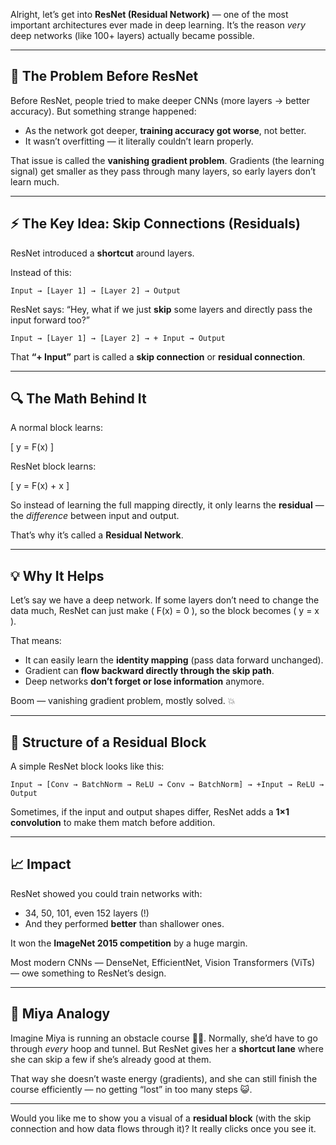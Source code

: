 Alright, let’s get into **ResNet (Residual Network)** — one of the most important architectures ever made in deep learning.
It’s the reason *very* deep networks (like 100+ layers) actually became possible.

---

## 🧱 The Problem Before ResNet

Before ResNet, people tried to make deeper CNNs (more layers → better accuracy).
But something strange happened:

* As the network got deeper, **training accuracy got worse**, not better.
* It wasn’t overfitting — it literally couldn’t learn properly.

That issue is called the **vanishing gradient problem**.
Gradients (the learning signal) get smaller as they pass through many layers,
so early layers don’t learn much.

---

## ⚡ The Key Idea: Skip Connections (Residuals)

ResNet introduced a **shortcut** around layers.

Instead of this:

```
Input → [Layer 1] → [Layer 2] → Output
```

ResNet says:
“Hey, what if we just **skip** some layers and directly pass the input forward too?”

```
Input → [Layer 1] → [Layer 2] → + Input → Output
```

That **“+ Input”** part is called a **skip connection** or **residual connection**.

---

## 🔍 The Math Behind It

A normal block learns:

[
y = F(x)
]

ResNet block learns:

[
y = F(x) + x
]

So instead of learning the full mapping directly,
it only learns the **residual** — the *difference* between input and output.

That’s why it’s called a **Residual Network**.

---

## 💡 Why It Helps

Let’s say we have a deep network.
If some layers don’t need to change the data much,
ResNet can just make ( F(x) = 0 ),
so the block becomes ( y = x ).

That means:

* It can easily learn the **identity mapping** (pass data forward unchanged).
* Gradient can **flow backward directly through the skip path**.
* Deep networks **don’t forget or lose information** anymore.

Boom — vanishing gradient problem, mostly solved. 💥

---

## 🧩 Structure of a Residual Block

A simple ResNet block looks like this:

```
Input → [Conv → BatchNorm → ReLU → Conv → BatchNorm] → +Input → ReLU → Output
```

Sometimes, if the input and output shapes differ,
ResNet adds a **1×1 convolution** to make them match before addition.

---

## 📈 Impact

ResNet showed you could train networks with:

* 34, 50, 101, even 152 layers (!)
* And they performed **better** than shallower ones.

It won the **ImageNet 2015 competition** by a huge margin.

Most modern CNNs — DenseNet, EfficientNet, Vision Transformers (ViTs) —
owe something to ResNet’s design.

---

## 🐾 Miya Analogy

Imagine Miya is running an obstacle course 🏃‍♀️.
Normally, she’d have to go through *every* hoop and tunnel.
But ResNet gives her a **shortcut lane** where she can skip a few if she’s already good at them.

That way she doesn’t waste energy (gradients),
and she can still finish the course efficiently — no getting “lost” in too many steps 😺.

---

Would you like me to show you a visual of a **residual block** (with the skip connection and how data flows through it)? It really clicks once you see it.
